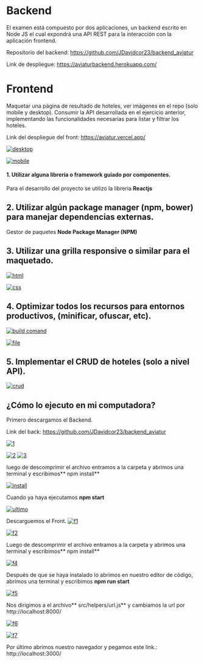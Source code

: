 # Backend
El examen está compuesto por dos aplicaciones, un backend escrito en Node JS el cual
expondrá una API REST para la interacción con la aplicación frontend.

Repositorio del backend: https://github.com/JDavidcor23/backend_aviatur

Link de despliegue:
https://aviaturbackend.herokuapp.com/



#  Frontend
Maquetar una página de resultado de hoteles, ver imágenes en el repo (solo mobile y
desktop). Consumir la API desarrollada en el ejercicio anterior, implementando las
funcionalidades necesarias para listar y filtrar los hoteles.

Link del despliegue del front: https://aviatur.vercel.app/

[![desktop](https://res.cloudinary.com/dhu6ga6hl/image/upload/v1649780294/dewehrjurxvzkpvg2ahy.png "desktop")](https://res.cloudinary.com/dhu6ga6hl/image/upload/v1649780294/dewehrjurxvzkpvg2ahy.png "desktop")

[![mobile](https://res.cloudinary.com/dhu6ga6hl/image/upload/v1649780292/jqb35yyy9mtrxzzvyqfg.png "mobile")](https://res.cloudinary.com/dhu6ga6hl/image/upload/v1649780292/jqb35yyy9mtrxzzvyqfg.png "mobile")

#### 1. Utilizar alguna librería o framework guiado por componentes.

Para el desarrollo del proyecto se utilizo la libreria **Reactjs**

## 2. Utilizar algún package manager (npm, bower) para manejar dependencias externas.

Gestor de paquetes **Node Package Manager (NPM)**


## 3. Utilizar una grilla responsive o similar para el maquetado.
[![html](https://res.cloudinary.com/dhu6ga6hl/image/upload/v1649777554/bydab4ucrapb9qqkbpsj.png "html")](https://res.cloudinary.com/dhu6ga6hl/image/upload/v1649777554/bydab4ucrapb9qqkbpsj.png "html")

[![css](https://res.cloudinary.com/dhu6ga6hl/image/upload/v1649777555/wurxx8co1ornxxjw063c.png "css")](https://res.cloudinary.com/dhu6ga6hl/image/upload/v1649777555/wurxx8co1ornxxjw063c.png "css")

## 4. Optimizar todos los recursos para entornos productivos, (minificar, ofuscar, etc).

[![build comand](https://res.cloudinary.com/dhu6ga6hl/image/upload/v1649777993/dvipdtmvzuvjhyejjljj.png "build comand")](https://res.cloudinary.com/dhu6ga6hl/image/upload/v1649777993/dvipdtmvzuvjhyejjljj.png "build comand")

[![file](https://res.cloudinary.com/dhu6ga6hl/image/upload/v1649778069/kjssnu359dnxtc68pkmg.png "file")](https://res.cloudinary.com/dhu6ga6hl/image/upload/v1649778069/kjssnu359dnxtc68pkmg.png "file")

## 5. Implementar el CRUD de hoteles (solo a nivel API).
[![crud](https://res.cloudinary.com/dhu6ga6hl/image/upload/v1649780504/qidevhot45a39430lop1.png "crud")](https://res.cloudinary.com/dhu6ga6hl/image/upload/v1649780504/qidevhot45a39430lop1.png "crud")

## ¿Cómo lo ejecuto en mi computadora?

Primero descargamos el Backend.

Link del back:  https://github.com/JDavidcor23/backend_aviatur

[![1](https://res.cloudinary.com/dhu6ga6hl/image/upload/v1649783885/usqh0wpeeg2wyldbq64j.png "1")](https://res.cloudinary.com/dhu6ga6hl/image/upload/v1649783885/usqh0wpeeg2wyldbq64j.png "1")

[![2](https://res.cloudinary.com/dhu6ga6hl/image/upload/v1649783925/sglu6idp0lzo7jcvebvd.png "2")](https://res.cloudinary.com/dhu6ga6hl/image/upload/v1649783925/sglu6idp0lzo7jcvebvd.png "2")
[![3](https://res.cloudinary.com/dhu6ga6hl/image/upload/v1649783985/ysm29o4lfcfpnssyeaje.png "3")](https://res.cloudinary.com/dhu6ga6hl/image/upload/v1649783985/ysm29o4lfcfpnssyeaje.png "3")

luego de descomprimir el archivo entramos a la carpeta y abrimos una terminal y escribimos** npm install**

[![install](https://res.cloudinary.com/dhu6ga6hl/image/upload/v1649784092/ne1f9jbh7awosef5web5.png "install")](https://res.cloudinary.com/dhu6ga6hl/image/upload/v1649784092/ne1f9jbh7awosef5web5.png "install")

Cuando ya haya ejecutamos **npm start**

[![ultimo](https://res.cloudinary.com/dhu6ga6hl/image/upload/v1649784158/ot0nwckzrtcc0xgp5nxn.png "ultimo")](https://res.cloudinary.com/dhu6ga6hl/image/upload/v1649784158/ot0nwckzrtcc0xgp5nxn.png "ultimo")

Descarguemos el Front.
[![f1](https://res.cloudinary.com/dhu6ga6hl/image/upload/v1649784394/fj1wqk5stdpodwo3jtis.png "f1")](https://res.cloudinary.com/dhu6ga6hl/image/upload/v1649784394/fj1wqk5stdpodwo3jtis.png "f1")

[![f2](https://res.cloudinary.com/dhu6ga6hl/image/upload/v1649783985/ysm29o4lfcfpnssyeaje.png "f2")](https://res.cloudinary.com/dhu6ga6hl/image/upload/v1649783985/ysm29o4lfcfpnssyeaje.png "f2")

Luego de descomprimir el archivo entramos a la carpeta y abrimos una terminal y escribimos** npm install**

[![f4](https://res.cloudinary.com/dhu6ga6hl/image/upload/v1649784486/hisrlzs0n81mxbt7zzfl.png "f4")](https://res.cloudinary.com/dhu6ga6hl/image/upload/v1649784486/hisrlzs0n81mxbt7zzfl.png "f4")

Después de que se haya instalado lo abrimos en nuestro editor de código, abrimos una terminal y escribimos **npm run start**

[![f5](https://res.cloudinary.com/dhu6ga6hl/image/upload/v1649784528/dhdpgqs9oiygrakskcc0.png "f5")](https://res.cloudinary.com/dhu6ga6hl/image/upload/v1649784528/dhdpgqs9oiygrakskcc0.png "f5")

 Nos dirigimos a el archivo** src/helpers/url.js** y cambiamos la url por http://localhost:8000/

[![f6](https://res.cloudinary.com/dhu6ga6hl/image/upload/v1649784775/a0cfyhxvo2k2qpxkrtef.png "f6")](https://res.cloudinary.com/dhu6ga6hl/image/upload/v1649784775/a0cfyhxvo2k2qpxkrtef.png "f6")

[![f7](https://res.cloudinary.com/dhu6ga6hl/image/upload/v1649784820/i9dj6di1uhysqdpwin7i.png "f7")](https://res.cloudinary.com/dhu6ga6hl/image/upload/v1649784820/i9dj6di1uhysqdpwin7i.png "f7")

Por último abrimos nuestro navegador y pegamos este link.:
http://localhost:3000/
